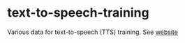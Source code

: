 # text-to-speech-training

Various data for text-to-speech (TTS) training. See [website](https://twardoch.github.io/text-to-speech-training/)

